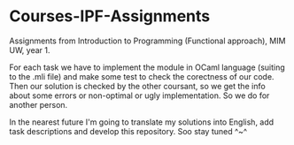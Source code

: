 # Courses-IPF-Assignments
Assignments from Introduction to Programming (Functional approach), MIM UW, year 1.

For each task we have to implement the module in OCaml language (suiting to the .mli file) and make some test to check
the corectness of our code. Then our solution is checked by the other coursant, so we get the info about some errors
or non-optimal or ugly implementation. So we do for another person.

In the nearest future I'm going to translate my solutions into English, add task descriptions and develop this repository.
Soo stay tuned ^~^
